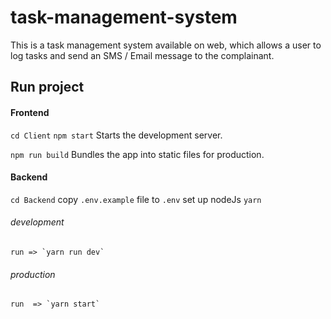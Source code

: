 # task-management-system
This is a task management system available on web, which allows a user to log tasks and send an SMS / Email message to the complainant.
## Run project
#### Frontend
 `cd Client`
  `npm start`
  Starts the development server.

  `npm run build`
    Bundles the app into static files for production.
    
#### Backend
   `cd Backend`
   copy `.env.example` file to `.env`
    set up nodeJs `yarn`
###### development
    run => `yarn run dev`
###### production
    run  => `yarn start`
    

